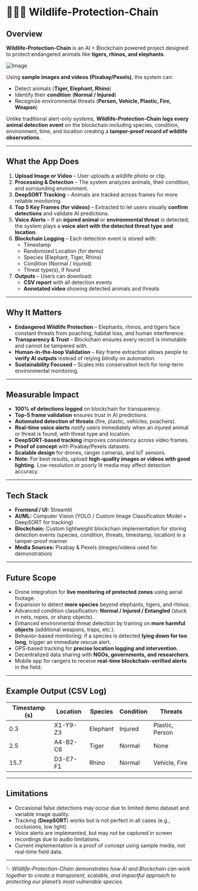 # 🐅🐘🦏 Wildlife-Protection-Chain  

## Overview  
**Wildlife-Protection-Chain** is an AI + Blockchain powered project designed to protect endangered animals like **tigers, rhinos, and elephants**.  

![Image](https://github.com/user-attachments/assets/13ac2052-9ac1-4601-834d-1f6a854dc5fd)

Using **sample images and videos (Pixabay/Pexels)**, the system can:  
- Detect animals (**Tiger, Elephant, Rhino**)  
- Identify their **condition** (**Normal / Injured**)  
- Recognize environmental threats (**Person, Vehicle, Plastic, Fire, Weapon**)  

Unlike traditional alert-only systems, **Wildlife-Protection-Chain logs every animal detection event** on the blockchain including species, condition, environment, time, and location creating a **tamper-proof record of wildlife observations**.  

---

## What the App Does  
1. **Upload Image or Video** – User uploads a wildlife photo or clip.  
2. **Processing & Detection** – The system analyzes animals, their condition, and surrounding environment.  
3. **DeepSORT Tracking** – Animals are tracked across frames for more reliable monitoring.  
4. **Top 5 Key Frames (for videos)** – Extracted to let users visually **confirm detections** and validate AI predictions.  
5. **Voice Alerts** – If an **injured animal** or **environmental threat** is detected, the system plays a **voice alert with the detected threat type and location**.  
6. **Blockchain Logging** – Each detection event is stored with:  
   - Timestamp  
   - Randomized Location (for demo)  
   - Species (Elephant, Tiger, Rhino)  
   - Condition (Normal / Injured)  
   - Threat type(s), if found  
7. **Outputs** – Users can download:  
   - **CSV report** with all detection events  
   - **Annotated video** showing detected animals and threats  

---

## Why It Matters  
- **Endangered Wildlife Protection** – Elephants, rhinos, and tigers face constant threats from poaching, habitat loss, and human interference.  
- **Transparency & Trust** – Blockchain ensures every record is immutable and cannot be tampered with.  
- **Human-in-the-loop Validation** – Key frame extraction allows people to **verify AI outputs** instead of relying blindly on automation.  
- **Sustainability Focused** – Scales into conservation tech for long-term environmental monitoring.  

---

## Measurable Impact  
- **100% of detections logged** on blockchain for transparency.  
- **Top-5 frame validation** ensures trust in AI predictions.  
- **Automated detection of threats** (fire, plastic, vehicles, poachers).  
- **Real-time voice alerts** notify users immediately when an injured animal or threat is found, with threat type and location.  
- **DeepSORT-based tracking** improves consistency across video frames.  
- **Proof of concept** with Pixabay/Pexels datasets.  
- **Scalable design** for drones, ranger cameras, and IoT sensors.  
- **Note:** For best results, upload **high-quality images or videos with good lighting**. Low-resolution or poorly lit media may affect detection accuracy.  

---

## Tech Stack  
- **Frontend / UI:** Streamlit  
- **AI/ML:** Computer Vision (YOLO / Custom Image Classification Model + DeepSORT for tracking)  
- **Blockchain:** Custom lightweight blockchain implementation for storing detection events (species, condition, threats, timestamp, location) in a tamper-proof manner  
- **Media Sources:** Pixabay & Pexels (images/videos used for demonstration)  

---

## Future Scope  
- Drone integration for **live monitoring of protected zones** using aerial footage.  
- Expansion to detect **more species** beyond elephants, tigers, and rhinos.  
- Advanced condition classification: **Normal / Injured / Entangled** (stuck in nets, ropes, or sharp objects).  
- Enhanced environmental threat detection by training on **more harmful objects** (additional weapons, traps, etc.).  
- Behavior-based monitoring: if a species is detected **lying down for too long**, trigger an immediate rescue alert.  
- GPS-based tracking for **precise location logging and intervention**.  
- Decentralized data sharing with **NGOs, governments, and researchers**.  
- Mobile app for rangers to receive **real-time blockchain-verified alerts** in the field.  

---

## Example Output (CSV Log)  
| Timestamp (s) | Location   | Species  | Condition | Threats          |  
|---------------|-----------|----------|-----------|------------------|  
| 0.3           | X1-Y9-Z3  | Elephant | Injured   | Plastic, Person  |  
| 2.5           | A4-B2-C6  | Tiger    | Normal    | None             |  
| 15.7          | D3-E7-F1  | Rhino    | Normal    | Vehicle, Fire    |  
 

---

## Limitations  
- Occasional false detections may occur due to limited demo dataset and variable image quality.  
- Tracking (**DeepSORT**) works but is not perfect in all cases (e.g., occlusions, low light).  
- Voice alerts are implemented, but may not be captured in screen recordings due to audio limitations.  
- Current implementation is a proof of concept using sample media, not real-time field data.  

---

✨ *Wildlife-Protection-Chain demonstrates how AI and Blockchain can work together to create a transparent, scalable, and impactful approach to protecting our planet’s most vulnerable species.*  

